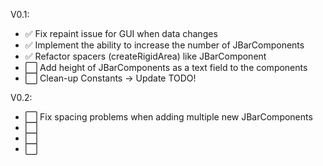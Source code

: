 V0.1:
- ✅ Fix repaint issue for GUI when data changes
- ✅ Implement the ability to increase the number of JBarComponents
- ✅ Refactor spacers (createRigidArea) like JBarComponent
- ⬜ Add height of JBarComponents as a text field to the components
- ⬜ Clean-up Constants -> Update TODO!

V0.2:
- ⬜ Fix spacing problems when adding multiple new JBarComponents
- ⬜
- ⬜
- ⬜